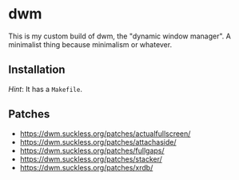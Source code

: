 # dwm
This is my custom build of dwm, the "dynamic window manager". A minimalist thing because minimalism or whatever.

## Installation

_Hint_: It has a `Makefile`.

## Patches

* https://dwm.suckless.org/patches/actualfullscreen/
* https://dwm.suckless.org/patches/attachaside/
* https://dwm.suckless.org/patches/fullgaps/
* https://dwm.suckless.org/patches/stacker/
* https://dwm.suckless.org/patches/xrdb/

